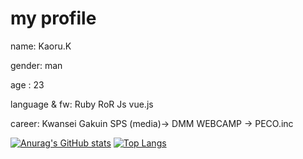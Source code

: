 # my profile 
 name: Kaoru.K
 
 gender: man

 age : 23

 language & fw: Ruby RoR Js vue.js

 career: Kwansei Gakuin SPS (media)→ DMM WEBCAMP → PECO.inc



 [![Anurag's GitHub stats](https://github-readme-stats.vercel.app/api?username=kaoru-kk&count_private=true&theme=tokyonight)](https://github.com/anuraghazra/github-readme-stats)
 [![Top Langs](https://github-readme-stats.vercel.app/api/top-langs/?username=kaoru&layout=compact)](https://github.com/anuraghazra/github-readme-stats)
